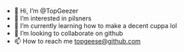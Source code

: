 - 👋 Hi, I’m @TopGeezer
- 👀 I’m interested in pilsners
- 🌱 I’m currently learning how to make a decent cuppa lol
- 💞️ I’m looking to collaborate on github
- 📫 How to reach me topgeese@github.com

<!---
TopGeezer/TopGeezer is a ✨ special ✨ repository because its `README.md` (this file) appears on your GitHub profile.
You can click the Preview link to take a look at your changes.
--->
